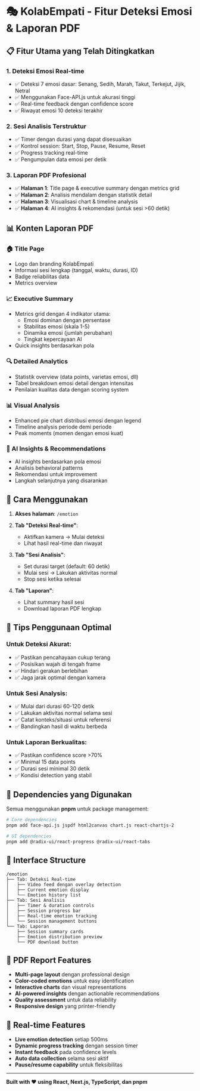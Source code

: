 # 🎭 KolabEmpati - Fitur Deteksi Emosi & Laporan PDF

## 📋 Fitur Utama yang Telah Ditingkatkan

### 1. **Deteksi Emosi Real-time**
- ✅ Deteksi 7 emosi dasar: Senang, Sedih, Marah, Takut, Terkejut, Jijik, Netral
- ✅ Menggunakan Face-API.js untuk akurasi tinggi
- ✅ Real-time feedback dengan confidence score
- ✅ Riwayat emosi 10 deteksi terakhir

### 2. **Sesi Analisis Terstruktur**
- ✅ Timer dengan durasi yang dapat disesuaikan
- ✅ Kontrol session: Start, Stop, Pause, Resume, Reset
- ✅ Progress tracking real-time
- ✅ Pengumpulan data emosi per detik

### 3. **Laporan PDF Profesional** 
- ✅ **Halaman 1**: Title page & executive summary dengan metrics grid
- ✅ **Halaman 2**: Analisis mendalam dengan statistik detail
- ✅ **Halaman 3**: Visualisasi chart & timeline analysis
- ✅ **Halaman 4**: AI insights & rekomendasi (untuk sesi >60 detik)

## 📊 Konten Laporan PDF

### 🏠 Title Page
- Logo dan branding KolabEmpati
- Informasi sesi lengkap (tanggal, waktu, durasi, ID)
- Badge reliabilitas data
- Metrics overview

### 📈 Executive Summary
- Metrics grid dengan 4 indikator utama:
  - Emosi dominan dengan persentase
  - Stabilitas emosi (skala 1-5)
  - Dinamika emosi (jumlah perubahan)
  - Tingkat kepercayaan AI
- Quick insights berdasarkan pola

### 🔍 Detailed Analytics  
- Statistik overview (data points, varietas emosi, dll)
- Tabel breakdown emosi detail dengan intensitas
- Penilaian kualitas data dengan scoring system

### 📊 Visual Analysis
- Enhanced pie chart distribusi emosi dengan legend
- Timeline analysis periode demi periode
- Peak moments (momen dengan emosi kuat)

### 🧠 AI Insights & Recommendations
- AI insights berdasarkan pola emosi
- Analisis behavioral patterns
- Rekomendasi untuk improvement
- Langkah selanjutnya yang disarankan

## 🚀 Cara Menggunakan

1. **Akses halaman**: `/emotion`
2. **Tab "Deteksi Real-time"**: 
   - Aktifkan kamera → Mulai deteksi
   - Lihat hasil real-time dan riwayat

3. **Tab "Sesi Analisis"**:
   - Set durasi target (default: 60 detik)
   - Mulai sesi → Lakukan aktivitas normal
   - Stop sesi ketika selesai

4. **Tab "Laporan"**:
   - Lihat summary hasil sesi
   - Download laporan PDF lengkap

## 🎯 Tips Penggunaan Optimal

### Untuk Deteksi Akurat:
- ✅ Pastikan pencahayaan cukup terang
- ✅ Posisikan wajah di tengah frame
- ✅ Hindari gerakan berlebihan
- ✅ Jaga jarak optimal dengan kamera

### Untuk Sesi Analysis:
- ✅ Mulai dari durasi 60-120 detik
- ✅ Lakukan aktivitas normal selama sesi
- ✅ Catat konteks/situasi untuk referensi
- ✅ Bandingkan hasil di waktu berbeda

### Untuk Laporan Berkualitas:
- ✅ Pastikan confidence score >70%
- ✅ Minimal 15 data points
- ✅ Durasi sesi minimal 30 detik
- ✅ Kondisi detection yang stabil

## 🔧 Dependencies yang Digunakan

Semua menggunakan **pnpm** untuk package management:

```bash
# Core dependencies
pnpm add face-api.js jspdf html2canvas chart.js react-chartjs-2

# UI dependencies  
pnpm add @radix-ui/react-progress @radix-ui/react-tabs
```

## 📱 Interface Structure

```
/emotion
├── Tab: Deteksi Real-time
│   ├── Video feed dengan overlay detection
│   ├── Current emotion display
│   └── Emotion history list
├── Tab: Sesi Analisis  
│   ├── Timer & duration controls
│   ├── Session progress bar
│   ├── Real-time emotion tracking
│   └── Session management buttons
└── Tab: Laporan
    ├── Session summary cards
    ├── Emotion distribution preview
    └── PDF download button
```

## 🎨 PDF Report Features

- **Multi-page layout** dengan professional design
- **Color-coded emotions** untuk easy identification  
- **Interactive charts** dan visual representations
- **AI-powered insights** dengan actionable recommendations
- **Quality assessment** untuk data reliability
- **Responsive design** yang printer-friendly

## 🔄 Real-time Features

- **Live emotion detection** setiap 500ms
- **Dynamic progress tracking** dengan session timer
- **Instant feedback** pada confidence levels
- **Auto data collection** selama sesi aktif
- **Pause/resume capability** untuk fleksibilitas

---

**Built with ❤️ using React, Next.js, TypeScript, dan pnpm**
